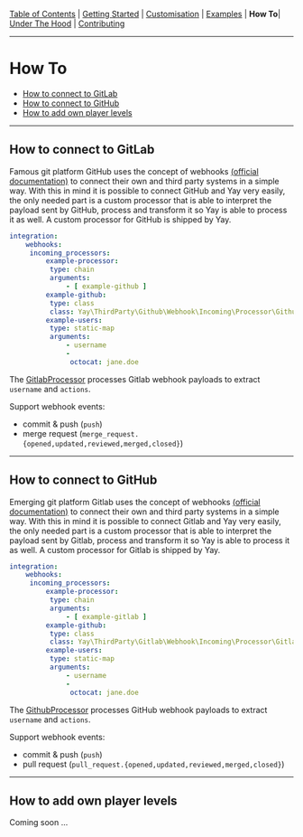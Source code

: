[Table of Contents](README.md) | [Getting Started](getting-started.md) | [Customisation](customisation.md) | [Examples](examples.md) | **How To**| [Under The Hood](under-the-hood.md) | [Contributing](contributing.md)

---

# How To

* [How to connect to GitLab](how-to.md#how-to-connect-to-gitlab)
* [How to connect to GitHub](how-to.md#how-to-connect-to-github)
* [How to add own player levels](how-to.md#how-to-add-own-player-levels)

---

## How to connect to GitLab

Famous git platform GitHub uses the concept of webhooks [(official documentation)](https://developer.github.com/webhooks/) to connect their own and third party systems in a simple way. With this in mind it is possible to connect GitHub and Yay very easily, the only needed part is a custom processor that is able to interpret the payload sent by GitHub, process and transform it so Yay is able to process it as well.  A custom processor for GitHub is shipped by Yay.

```yml
integration:
    webhooks:
     incoming_processors:
         example-processor:
          type: chain
          arguments:
              - [ example-github ]
         example-github:
          type: class
          class: Yay\ThirdParty\Github\Webhook\Incoming\Processor\GithubProcessor
         example-users:
          type: static-map
          arguments:
              - username
              -
               octocat: jane.doe
```

The [GitlabProcessor](../../src/ThirdParty/Gitlab/Webhook/Incoming/Processor/GitlabProcessor.php) processes Gitlab webhook payloads to extract `username` and `actions`.

Support webhook events:
- commit & push (`push`)
- merge request (`merge_request.{opened,updated,reviewed,merged,closed}`)

---

## How to connect to GitHub

Emerging git platform Gitlab uses the concept of webhooks [(official documentation)](https://docs.gitlab.com/ce/user/project/integrations/webhooks.html) to connect their own and third party systems in a simple way. With this in mind it is possible to connect Gitlab and Yay very easily, the only needed part is a custom processor that is able to interpret the payload sent by Gitlab, process and transform it so Yay is able to process it as well. A custom processor for Gitlab is shipped by Yay.

```yml
integration:
    webhooks:
     incoming_processors:
         example-processor:
          type: chain
          arguments:
              - [ example-gitlab ]
         example-github:
          type: class
          class: Yay\ThirdParty\Gitlab\Webhook\Incoming\Processor\GitlabProcessor
         example-users:
          type: static-map
          arguments:
              - username
              -
               octocat: jane.doe
```

The [GithubProcessor](../../src/ThirdParty/Github/Webhook/Incoming/Processor/GithubProcessor.php) processes GitHub webhook payloads to extract `username` and `actions`.

Support webhook events:
- commit & push (`push`)
- pull request (`pull_request.{opened,updated,reviewed,merged,closed}`)

---

## How to add own player levels

Coming soon ...